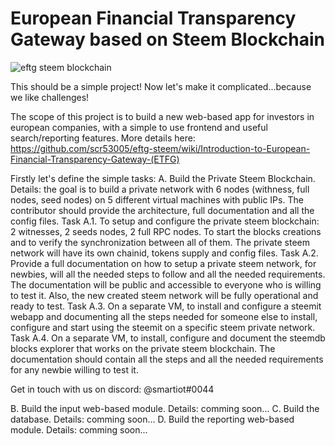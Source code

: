 # European Financial Transparency Gateway based on Steem Blockchain
![eftg steem blockchain](https://user-images.githubusercontent.com/31005088/42443325-6c636a54-836d-11e8-8d75-fcd424adeecc.png)


This should be a simple project! Now let's make it complicated...because we like challenges! 

The scope of this project is to build a new web-based app for investors in european companies, with a simple to use frontend and useful search/reporting features. More details here: https://github.com/scr53005/eftg-steem/wiki/Introduction-to-European-Financial-Transparency-Gateway-(ETFG)


Firstly let's define the simple tasks: 
A. Build the Private Steem Blockchain. Details: the goal is to build a private network with 6 nodes (withness, full nodes, seed nodes) on 5 different virtual machines with public IPs. The contributor should provide the architecture, full documentation and all the config files. 
Task 
A.1. To setup and configure the private steem blockchain: 2 witnesses, 2 seeds nodes, 2 full RPC nodes. To start the blocks creations and to verify the synchronization between all of them. The private steem network will have its own chainid, tokens supply and config files.
Task 
A.2. Provide a full documentation on how to setup a private steem network, for newbies, will all the needed steps to follow and all the needed requirements. The documentation will be public and accessible to everyone who is willing to test it. Also, the new created steem network will be fully operational and ready to test.
Task 
A.3. On a separate VM, to install and configure a steemit webapp and documenting all the steps needed for someone else to install, configure and start using the steemit on a specific steem private network. 
Task 
A.4. On a separate VM, to install, configure and document the steemdb blocks explorer that works on the private steem blockchain. The documentation should contain all the steps and all the needed requirements for any newbie willing to test it.

Get in touch with us on discord: @smartiot#0044


B. Build the input web-based module. Details: comming soon...
C. Build the database. Details: comming soon...
D. Build the reporting web-based module. Details: comming soon...


